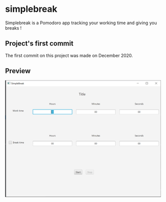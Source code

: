 # simplebreak

Simplebreak is a Pomodoro app tracking your working time and giving you breaks ! 

## Project's first commit
The first commit on this project was made on December 2020.

## Preview 
![Preview](src/main/resources/com/matteoveroni/simplebreak/img/preview.png) 
